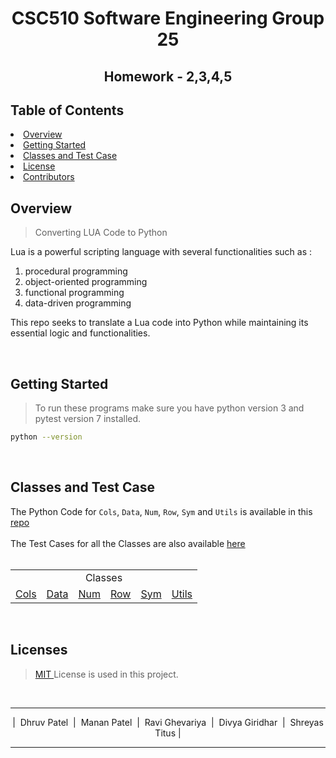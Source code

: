 <h1 align = "center"> CSC510 Software Engineering Group 25 </h1>
<h2 align = "center"> Homework - 2,3,4,5 </h2>

<h2> Table of Contents </h2>
<li> 
<a href="#overview"> Overview </a> 
</li>
<li> 
<a href="#gs"> Getting Started </a>
</li>
<li> 
<a href="#classes"> Classes and Test Case</a>
</li>
<li> 
<a href="#licenses"> License </a> 
</li>
<li> 
<a href="#cb"> Contributors </a>
</li>

<h2 id = "overview"> Overview </h2>

> Converting LUA Code to Python 

Lua is a powerful scripting language with several functionalities such as : 
  <ol>
    <li> procedural programming </li>
    <li> object-oriented programming </li>
    <li> functional programming </li>
    <li> data-driven programming </li>
  </ol>

This repo seeks to translate a Lua code into Python while maintaining its essential logic and functionalities.

<br>

<h2 id = "gs"> Getting Started </h2>

> To run these programs make sure you have python version 3 and pytest version 7 installed.

``` bash
python --version
```

<br>

<h2 id = "classes"> Classes and Test Case </h2>

The Python Code for `Cols`, `Data`, `Num`, `Row`, `Sym` and `Utils` is available in this <a href="https://github.com/divyagiridhar/CSC510_Group25_HW02/tree/main/code"> repo </a>
<br><br>
The Test Cases for all the Classes are also available <a href = "https://github.com/divyagiridhar/CSC510_Group25_HW02/blob/main/tests/test_sample.py"> here </a>
<br><br>


<table>
  <tr>
    <td align="center" colspan = "6"> Classes </td>
  </tr>
  
  <tr>
    <td> <a href = "https://github.com/divyagiridhar/CSC510_Group25_HW02/blob/main/code/Cols.py"> Cols </a> </td>
    <td> <a href = "https://github.com/divyagiridhar/CSC510_Group25_HW02/blob/main/code/Data.py"> Data </a> </td>
    <td> <a href = "https://github.com/divyagiridhar/CSC510_Group25_HW02/blob/main/code/Num.py">Num </a> </td>
    <td> <a href = "https://github.com/divyagiridhar/CSC510_Group25_HW02/blob/main/code/Row.py"> Row </a> </td>
    <td> <a href = "https://github.com/divyagiridhar/CSC510_Group25_HW02/blob/main/code/Sym.py"> Sym </a> </td>
    <td> <a href = "https://github.com/divyagiridhar/CSC510_Group25_HW02/blob/main/code/Utils.py"> Utils </a> </td>
  </tr>

  
</table>

<br>

<h2 id = "licenses"> Licenses </h2>

> <a href="https://github.com/divyagiridhar/CSC-510-Group-25/blob/main/LICENSE"> MIT </a> License is used in this project. 
<br>
<hr>
  <p id="cb" align = "center">
  | &nbsp;Dhruv Patel &nbsp;|&nbsp; Manan Patel &nbsp;|&nbsp; Ravi Ghevariya &nbsp;|&nbsp; Divya Giridhar &nbsp;|&nbsp; Shreyas Titus |
  </p>
<hr>
